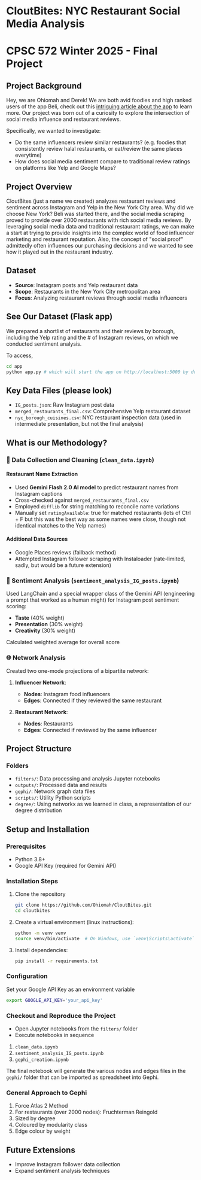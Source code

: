 # CloutBites: NYC Restaurant Social Media Analysis

# CPSC 572 Winter 2025 - Final Project

## Project Background

Hey, we are Ohiomah and Derek! We are both avid foodies and high ranked users of the app Beli, check out this [intriguing article about the app](https://www.oxfordstudent.com/2024/02/27/in-conversation-with-madeline-bryant/) to learn more. Our project was born out of a curiosity to explore the intersection of social media influence and restaurant reviews. 

Specifically, we wanted to investigate:
- Do the same influencers review similar restaurants? (e.g. foodies that consistently review halal restaurants, or eat/review the same places everytime)
- How does social media sentiment compare to traditional review ratings on platforms like Yelp and Google Maps?

## Project Overview

CloutBites (just a name we created) analyzes restaurant reviews and sentiment across Instagram and Yelp in the New York City area. Why did we choose New York? Beli was started there, and the social media scraping proved to provide over 2000 restaurants with rich social media reviews. By leveraging social media data and traditional restaurant ratings, we can make a start at trying to provide insights into the complex world of food influencer marketing and restaurant reputation. Also, the concept of "social proof" admittedly often influences our purchasing decisions and we wanted to see how it played out in the restaurant industry.

## Dataset

- **Source**: Instagram posts and Yelp restaurant data
- **Scope**: Restaurants in the New York City metropolitan area
- **Focus**: Analyzing restaurant reviews through social media influencers

## See Our Dataset (Flask app)
We prepared a shortlist of restaurants and their reviews by borough, including the Yelp rating and the # of Instagram reviews, on which we conducted sentiment analysis.

To access,
```bash
cd app
python app.py # which will start the app on http://localhost:5000 by default
```

## Key Data Files (please look)

- `IG_posts.json`: Raw Instagram post data
- `merged_restaurants_final.csv`: Comprehensive Yelp restaurant dataset
- `nyc_borough_cuisines.csv`: NYC restaurant inspection data (used in intermediate presentation, but not the final analysis)

## What is our Methodology?

### 🧹 Data Collection and Cleaning (`clean_data.ipynb`)

#### Restaurant Name Extraction
- Used **Gemini Flash 2.0 AI model** to predict restaurant names from Instagram captions
- Cross-checked against `merged_restaurants_final.csv`
- Employed `difflib` for string matching to reconcile name variations
- Manually set `ratingAvailable`: true for matched restaurants (lots of Ctrl + F but this was the best way as some names were close, though not identical matches to the Yelp names)

#### Additional Data Sources
- Google Places reviews (fallback method)
- Attempted Instagram follower scraping with Instaloader (rate-limited, sadly, but would be a future extension)

### 💬 Sentiment Analysis (`sentiment_analysis_IG_posts.ipynb`)

Used LangChain and a special wrapper class of the Gemini API (engineering a prompt that worked as a human might) for Instagram post sentiment scoring:
- **Taste** (40% weight)
- **Presentation** (30% weight)
- **Creativity** (30% weight)

Calculated weighted average for overall score

### 🌐 Network Analysis

Created two one-mode projections of a bipartite network:

1. **Influencer Network**: 
   - **Nodes**: Instagram food influencers
   - **Edges**: Connected if they reviewed the same restaurant

2. **Restaurant Network**:
   - **Nodes**: Restaurants
   - **Edges**: Connected if reviewed by the same influencer

## Project Structure

### Folders
- `filters/`: Data processing and analysis Jupyter notebooks
- `outputs/`: Processed data and results
- `gephi/`: Network graph data files
- `scripts/`: Utility Python scripts
- `degree/`: Using networkx as we learned in class, a representation of our degree distribution

## Setup and Installation

### Prerequisites
- Python 3.8+
- Google API Key (required for Gemini API)

### Installation Steps
1. Clone the repository
   ```bash
   git clone https://github.com/Ohiomah/CloutBites.git
   cd cloutbites
   ```
2. Create a virtual environment (linux instructions):
   ```bash
   python -m venv venv
   source venv/bin/activate  # On Windows, use `venv\Scripts\activate`
3. Install dependencies:
   ```bash
   pip install -r requirements.txt

### Configuration

Set your Google API Key as an environment variable

```bash
export GOOGLE_API_KEY='your_api_key'
```

### Checkout and Reproduce the Project

- Open Jupyter notebooks from the `filters/` folder
- Execute notebooks in sequence
1. `clean_data.ipynb`
2. `sentiment_analysis_IG_posts.ipynb`
3. `gephi_creation.ipynb`

The final notebook will generate the various nodes and edges files in the `gephi/` folder that can be imported as spreadsheet into Gephi.

### General Approach to Gephi

1. Force Atlas 2 Method
2. For restaurants (over 2000 nodes): Fruchterman Reingold
3. Sized by degree
4. Coloured by modularity class
5. Edge colour by weight

## Future Extensions
- Improve Instagram follower data collection
- Expand sentiment analysis techniques




